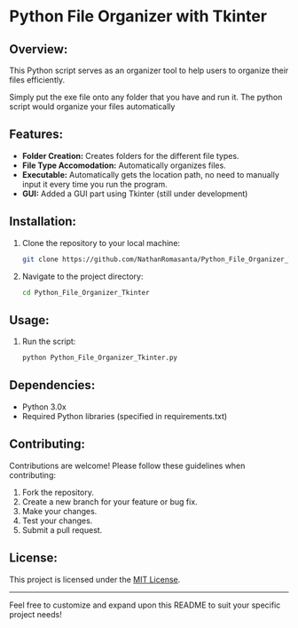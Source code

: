 # Python File Organizer with Tkinter

## Overview:

This Python script serves as an organizer tool to help users to organize their files efficiently.

Simply put the exe file onto any folder that you have and run it. The python script would organize your files automatically

## Features:

- **Folder Creation:** Creates folders for the different file types.
- **File Type Accomodation:** Automatically organizes files.
- **Executable:** Automatically gets the location path, no need to  manually input it every time you run the program.
- **GUI:** Added a GUI part using Tkinter (still under development)

## Installation:

1. Clone the repository to your local machine:

    ```bash
    git clone https://github.com/NathanRomasanta/Python_File_Organizer_Tkinter.git
    ```

2. Navigate to the project directory:

    ```bash
    cd Python_File_Organizer_Tkinter
    ```


## Usage:

1. Run the script:

    ```bash
    python Python_File_Organizer_Tkinter.py
    ```


## Dependencies:

- Python 3.0x
- Required Python libraries (specified in requirements.txt)

## Contributing:

Contributions are welcome! Please follow these guidelines when contributing:

1. Fork the repository.
2. Create a new branch for your feature or bug fix.
3. Make your changes.
4. Test your changes.
5. Submit a pull request.

## License:

This project is licensed under the [MIT License](LICENSE).

---

Feel free to customize and expand upon this README to suit your specific project needs!
